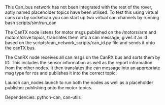 This Can_bus network has not been integrated with the rest of the rover, aptly named placeholder topics have been utilised.
To test this using virtual cans run by socketcan you can start up two virtual can channels by running bash scripts/sim/run_can

The CanTX node listens for motor msgs published on the /motors/arm and motors/drive topics, translates them into a can message, gives it an id based on the scripts/can_network_scripts/can_id.py file and sends it onto the canTX bus.

The CanRX node receives all can msgs on the CanRX bus and sorts them by ID. This includes the sensor information as well as the report information from the other nodes. It then translates the can message into an appropriate msg type for ros and publishes it into the correct topic.

Launch can_nodes.launch to run both the nodes as well as a placeholder publisher publishing onto the motor topics. 

Dependencies:
    python-can,
    can-utils

